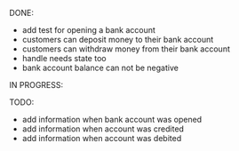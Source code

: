 

DONE:
 - add test for opening a bank account
 - customers can deposit money to their bank account
 - customers can withdraw money from their bank account
 - handle needs state too
 - bank account balance can not be negative


IN PROGRESS:


TODO:

 - add information when bank account was opened
 - add information when account was credited
 - add information when account was debited
 